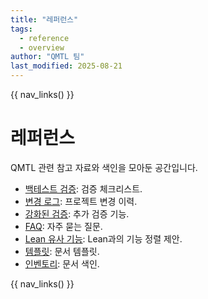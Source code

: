 ```yaml
---
title: "레퍼런스"
tags:
  - reference
  - overview
author: "QMTL 팀"
last_modified: 2025-08-21
---
```


{{ nav_links() }}

# 레퍼런스

QMTL 관련 참고 자료와 색인을 모아둔 공간입니다.

- [백테스트 검증](backtest_validation.md): 검증 체크리스트.
- [변경 로그](CHANGELOG.md): 프로젝트 변경 이력.
- [강화된 검증](enhanced_validation.md): 추가 검증 기능.
- [FAQ](faq.md): 자주 묻는 질문.
- [Lean 유사 기능](lean_like_features.md): Lean과의 기능 정렬 제안.
- [템플릿](templates.md): 문서 템플릿.
- [인벤토리](_inventory.md): 문서 색인.

{{ nav_links() }}
